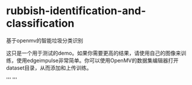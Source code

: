 # rubbish-identification-and-classification
基于openmv的智能垃圾分类识别

这只是一个用于测试的demo。如果你需要更高的结果，请使用自己的图像来训练，使用edgeimpulse非常简单。你可以使用OpenMV的数据集编辑器打开dataset目录，从而添加和上传训练。

'''
'''
